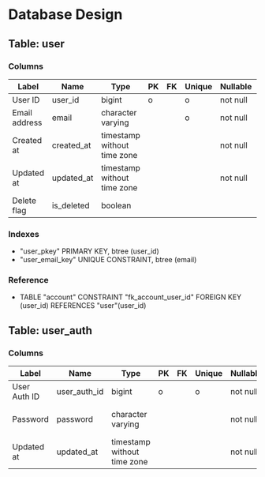 # Database Design


## Table: user

### Columns

| Label         | Name       | Type                        | PK | FK | Unique | Nullable | Default             | Comment |
| ------------- | ---------- | --------------------------- | -- | -- | ------ | -------- | ------------------- | ------- |
| User ID       | user_id    | bigint                      | o  |    | o      | not null | auto increment      |         |
| Email address | email      | character varying           |    |    | o      | not null |                     |         |
| Created at    | created_at | timestamp without time zone |    |    |        | not null |                     |         |
| Updated at    | updated_at | timestamp without time zone |    |    |        | not null | current_timestamp() |         |
| Delete flag   | is_deleted | boolean                     |    |    |        |          | false               |         |

### Indexes

- "user_pkey" PRIMARY KEY, btree (user_id)
- "user_email_key" UNIQUE CONSTRAINT, btree (email)

### Reference

- TABLE "account" CONSTRAINT "fk_account_user_id" FOREIGN KEY (user_id) REFERENCES "user"(user_id)


## Table: user_auth

### Columns

| Label         | Name         | Type                        | PK | FK | Unique | Nullable | Default             | Comment                |
| ------------- | ------------ | --------------------------- | -- | -- | ------ | -------- | ------------------- | ---------------------- |
| User Auth ID  | user_auth_id | bigint                      | o  |    | o      | not null | auto increment      |                        |
| Password      | password     | character varying           |    |    |        | not null |                     | Argon2 hashed password |
| Updated at    | updated_at   | timestamp without time zone |    |    |        | not null | current_timestamp() |                        |

